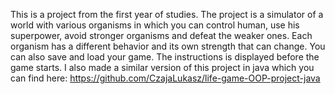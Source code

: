 This is a project from the first year of studies. The project is a simulator of a world with various organisms in which you can control human, use his superpower, avoid stronger organisms and defeat the weaker ones. Each organism has a different behavior and its own strength that can change. You can also save and load your game. The instructions is displayed before the game starts. I also made a similar version of this project in java which you can find here: https://github.com/CzajaLukasz/life-game-OOP-project-java
